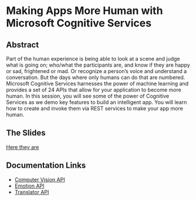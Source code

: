 # Making Apps More Human with Microsoft Cognitive Services

## Abstract
Part of the human experience is being able to look at a scene and judge what is going on; who/what the participants are, and know if they are happy or sad, frightened or mad. Or recognize a person’s voice and understand a conversation. 
But the days where only humans can do that are numbered. Microsoft Cognitive Services harnesses the power of machine learning and provides a set of 24 APIs that allow for your application to become more human. In this session, you will see some of the power of Cognitive Services as we demo key features to build an intelligent app. You will learn how to create and invoke them via REST services to make your app more human.

## The Slides
[Here they are](https://msou.co/4c)


## Documentation Links
* [Computer Vision API](https://msou.co/4x)
* [Emotion API](https://msou.co/4r)
* [Translator API](https://msou.co/4o)
